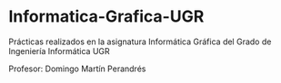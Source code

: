 # Informatica-Grafica-UGR
Prácticas realizados en la asignatura Informática Gráfica del Grado de Ingeniería Informática UGR

Profesor: Domingo Martín Perandrés
